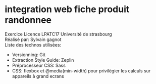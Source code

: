 # integration web fiche produit randonnee
Exercice Licence LPATC17 Université de strasbourg  
Réalisé par: Sylvain gagnot  
Liste des technos utilisées:  
- Versionning: Git  
- Extraction Style Guide: Zeplin  
- Préprocesseur CSS: Sass
- CSS: flexbox et @media(min-width) pour privilègier les calculs sur appareils à grand ecrans
